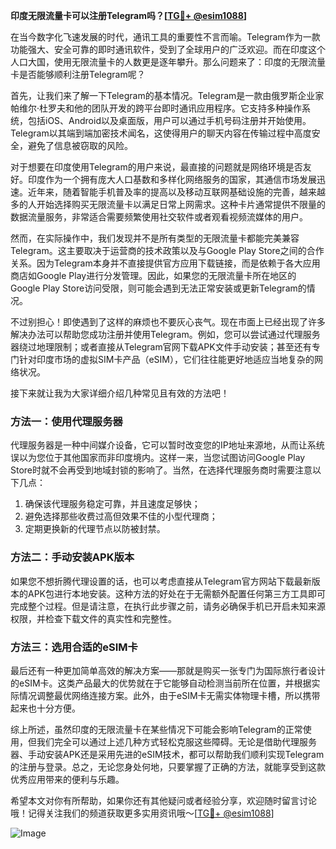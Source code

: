 **印度无限流量卡可以注册Telegram吗？[[TG💪+ @esim1088](https://t.me/s/esim1088)]**

在当今数字化飞速发展的时代，通讯工具的重要性不言而喻。Telegram作为一款功能强大、安全可靠的即时通讯软件，受到了全球用户的广泛欢迎。而在印度这个人口大国，使用无限流量卡的人数更是逐年攀升。那么问题来了：印度的无限流量卡是否能够顺利注册Telegram呢？

首先，让我们来了解一下Telegram的基本情况。Telegram是一款由俄罗斯企业家帕维尔·杜罗夫和他的团队开发的跨平台即时通讯应用程序。它支持多种操作系统，包括iOS、Android以及桌面版，用户可以通过手机号码注册并开始使用。Telegram以其端到端加密技术闻名，这使得用户的聊天内容在传输过程中高度安全，避免了信息被窃取的风险。

对于想要在印度使用Telegram的用户来说，最直接的问题就是网络环境是否友好。印度作为一个拥有庞大人口基数和多样化网络服务的国家，其通信市场发展迅速。近年来，随着智能手机普及率的提高以及移动互联网基础设施的完善，越来越多的人开始选择购买无限流量卡以满足日常上网需求。这种卡片通常提供不限量的数据流量服务，非常适合需要频繁使用社交软件或者观看视频流媒体的用户。

然而，在实际操作中，我们发现并不是所有类型的无限流量卡都能完美兼容Telegram。这主要取决于运营商的技术政策以及与Google Play Store之间的合作关系。因为Telegram本身并不直接提供官方应用下载链接，而是依赖于各大应用商店如Google Play进行分发管理。因此，如果您的无限流量卡所在地区的Google Play Store访问受限，则可能会遇到无法正常安装或更新Telegram的情况。

不过别担心！即使遇到了这样的麻烦也不要灰心丧气。现在市面上已经出现了许多解决办法可以帮助您成功注册并使用Telegram。例如，您可以尝试通过代理服务器绕过地理限制；或者直接从Telegram官网下载APK文件手动安装；甚至还有专门针对印度市场的虚拟SIM卡产品（eSIM），它们往往能更好地适应当地复杂的网络状况。

接下来就让我为大家详细介绍几种常见且有效的方法吧！

### 方法一：使用代理服务器

代理服务器是一种中间媒介设备，它可以暂时改变您的IP地址来源地，从而让系统误以为您位于其他国家而非印度境内。这样一来，当您试图访问Google Play Store时就不会再受到地域封锁的影响了。当然，在选择代理服务商时需要注意以下几点：

1. 确保该代理服务稳定可靠，并且速度足够快；
2. 避免选择那些收费过高但效果不佳的小型代理商；
3. 定期更换新的代理节点以防被封禁。

### 方法二：手动安装APK版本

如果您不想折腾代理设置的话，也可以考虑直接从Telegram官方网站下载最新版本的APK包进行本地安装。这种方法的好处在于无需额外配置任何第三方工具即可完成整个过程。但是请注意，在执行此步骤之前，请务必确保手机已开启未知来源权限，并检查下载文件的真实性和完整性。

### 方法三：选用合适的eSIM卡

最后还有一种更加简单高效的解决方案——那就是购买一张专门为国际旅行者设计的eSIM卡。这类产品最大的优势就在于它能够自动检测当前所在位置，并根据实际情况调整最优网络连接方案。此外，由于eSIM卡无需实体物理卡槽，所以携带起来也十分方便。

综上所述，虽然印度的无限流量卡在某些情况下可能会影响Telegram的正常使用，但我们完全可以通过上述几种方式轻松克服这些障碍。无论是借助代理服务器、手动安装APK还是采用先进的eSIM技术，都可以帮助我们顺利实现Telegram的注册与登录。总之，无论您身处何地，只要掌握了正确的方法，就能享受到这款优秀应用带来的便利与乐趣。

希望本文对你有所帮助，如果你还有其他疑问或者经验分享，欢迎随时留言讨论哦！记得关注我们的频道获取更多实用资讯哦～[[TG💪+ @esim1088](https://t.me/s/esim1088)]

![Image](https://i.postimg.cc/4NQfJmqS/Snipaste-2025-05-13-00-14-12.png)